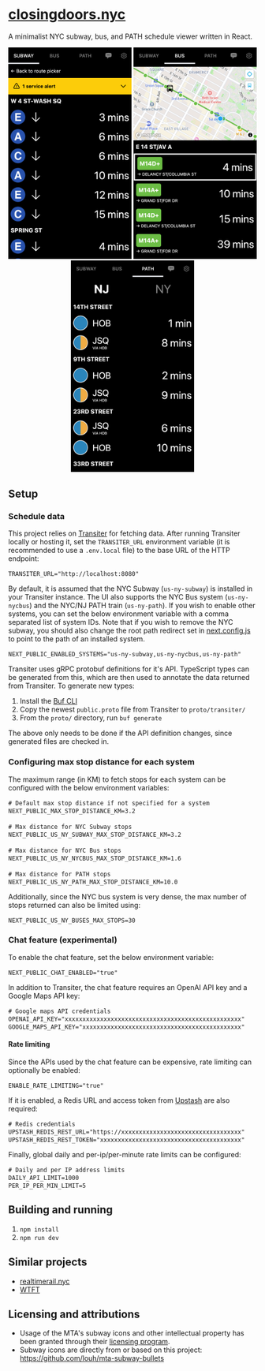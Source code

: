# [closingdoors.nyc](https://closingdoors.nyc/)

A minimalist NYC subway, bus, and PATH schedule viewer written in React.

<p align="center">
  <img src="./.images/subway_schedule.png" width="250" />
  <img src="./.images/bus_schedule.png" width="250" />
  <img src="./.images/path_schedule.png" width="250" />
</p>

## Setup

### Schedule data

This project relies on [Transiter](https://github.com/jamespfennell/transiter) for fetching data. After running Transiter locally or hosting it, set the `TRANSITER_URL` environment variable (it is recommended to use a `.env.local` file) to the base URL of the HTTP endpoint:

```
TRANSITER_URL="http://localhost:8080"
```

By default, it is assumed that the NYC Subway (`us-ny-subway`) is installed in your Transiter instance. The UI also supports the NYC Bus system (`us-ny-nycbus`) and the NYC/NJ PATH train (`us-ny-path`). If you wish to enable other systems, you can set the below environment variable with a comma separated list of system IDs. Note that if you wish to remove the NYC subway, you should also change the root path redirect set in [next.config.js](./next.config.js) to point to the path of an installed system.

```
NEXT_PUBLIC_ENABLED_SYSTEMS="us-ny-subway,us-ny-nycbus,us-ny-path"
```

Transiter uses gRPC protobuf definitions for it's API. TypeScript types can be generated from this, which are then used to annotate the data returned from Transiter. To generate new types:

1. Install the [Buf CLI](https://buf.build/product/cli/)
2. Copy the newest `public.proto` file from Transiter to `proto/transiter/`
3. From the `proto/` directory, run `buf generate`

The above only needs to be done if the API definition changes, since generated files are checked in.

### Configuring max stop distance for each system

The maximum range (in KM) to fetch stops for each system can be configured with the below environment variables:

```
# Default max stop distance if not specified for a system
NEXT_PUBLIC_MAX_STOP_DISTANCE_KM=3.2

# Max distance for NYC Subway stops
NEXT_PUBLIC_US_NY_SUBWAY_MAX_STOP_DISTANCE_KM=3.2

# Max distance for NYC Bus stops
NEXT_PUBLIC_US_NY_NYCBUS_MAX_STOP_DISTANCE_KM=1.6

# Max distance for PATH stops
NEXT_PUBLIC_US_NY_PATH_MAX_STOP_DISTANCE_KM=10.0
```

Additionally, since the NYC bus system is very dense, the max number of stops returned can also be limited using:

```
NEXT_PUBLIC_US_NY_BUSES_MAX_STOPS=30
```

### Chat feature (experimental)

To enable the chat feature, set the below environment variable:

```
NEXT_PUBLIC_CHAT_ENABLED="true"
```

In addition to Transiter, the chat feature requires an OpenAI API key and a Google Maps API key:

```
# Google maps API credentials
OPENAI_API_KEY="xxxxxxxxxxxxxxxxxxxxxxxxxxxxxxxxxxxxxxxxxxxxxxxxxx"
GOOGLE_MAPS_API_KEY="xxxxxxxxxxxxxxxxxxxxxxxxxxxxxxxxxxxxxxxxxxxxx"
```

#### Rate limiting

Since the APIs used by the chat feature can be expensive, rate limiting can optionally be enabled:

```
ENABLE_RATE_LIMITING="true"
```

If it is enabled, a Redis URL and access token from [Upstash](https://upstash.com/) are also required:

```
# Redis credentials
UPSTASH_REDIS_REST_URL="https://xxxxxxxxxxxxxxxxxxxxxxxxxxxxxxxxxx"
UPSTASH_REDIS_REST_TOKEN="xxxxxxxxxxxxxxxxxxxxxxxxxxxxxxxxxxxxxxxx"
```

Finally, global daily and per-ip/per-minute rate limits can be configured:

```
# Daily and per IP address limits
DAILY_API_LIMIT=1000
PER_IP_PER_MIN_LIMIT=5
```

## Building and running

1. `npm install`
2. `npm run dev`

## Similar projects

- [realtimerail.nyc](https://github.com/jamespfennell/realtimerail.nyc-react)
- [WTFT](https://github.com/jonthornton/WTFT)

## Licensing and attributions

- Usage of the MTA's subway icons and other intellectual property has been granted through their [licensing program](https://new.mta.info/doing-business-with-us/licensing-program).
- Subway icons are directly from or based on this project: https://github.com/louh/mta-subway-bullets
